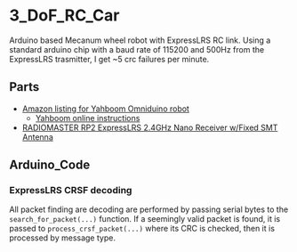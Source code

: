 # 3_DoF_RC_Car
Arduino based Mecanum wheel robot with ExpressLRS RC link. Using a standard arduino chip with a baud rate of 115200 and 500Hz from the ExpressLRS trasmitter, I get ~5 crc failures per minute.

## Parts
- [Amazon listing for Yahboom Omniduino robot](https://www.amazon.com/Yahboom-Programmable-Mecanum-Omnidirectional-Chassis/dp/B0CB3XQ4ZX/)
  - [Yahboom online instructions](http://www.yahboom.net/study/Omniduino#!)
- [RADIOMASTER RP2 ExpressLRS 2.4GHz Nano Receiver w/Fixed SMT Antenna](https://www.amazon.com/RADIOMASTER-ExpressLRS-2-4GHz-Receiver-Antenna/dp/B0BKH4SM98/)

## Arduino_Code
### ExpressLRS CRSF decoding
All packet finding are decoding are performed by passing serial bytes to the `search_for_packet(...)` function.
If a seemingly valid packet is found, it is passed to `process_crsf_packet(...)` where its CRC is checked, then it is processed by message type.
